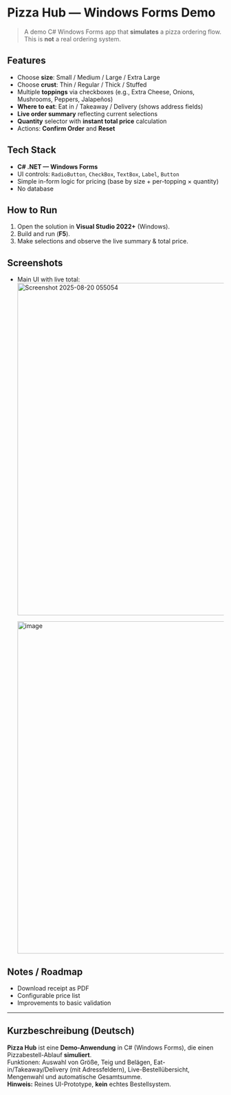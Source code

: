# Pizza Hub — Windows Forms Demo

> A demo C# Windows Forms app that **simulates** a pizza ordering flow. This is **not** a real ordering system.

## Features
- Choose **size**: Small / Medium / Large / Extra Large  
- Choose **crust**: Thin / Regular / Thick / Stuffed  
- Multiple **toppings** via checkboxes (e.g., Extra Cheese, Onions, Mushrooms, Peppers, Jalapeños)  
- **Where to eat**: Eat in / Takeaway / Delivery (shows address fields)  
- **Live order summary** reflecting current selections  
- **Quantity** selector with **instant total price** calculation  
- Actions: **Confirm Order** and **Reset**

## Tech Stack
- **C# .NET — Windows Forms**
- UI controls: `RadioButton`, `CheckBox`, `TextBox`, `Label`, `Button`
- Simple in-form logic for pricing (base by size + per-topping × quantity)  
- No database

## How to Run
1. Open the solution in **Visual Studio 2022+** (Windows).  
2. Build and run (**F5**).  
3. Make selections and observe the live summary & total price.

## Screenshots
- Main UI with live total:  
  <img width="1239" height="773" alt="Screenshot 2025-08-20 055054" src="https://github.com/user-attachments/assets/e3e61600-4c84-482c-8c40-0b6b8e2e9f65" />

  <img width="1238" height="773" alt="image" src="https://github.com/user-attachments/assets/c70335b9-3af1-4937-a340-d8fcc936ab3d" />



## Notes / Roadmap
- Download receipt as PDF
- Configurable price list
- Improvements to basic validation


---


## Kurzbeschreibung (Deutsch)

**Pizza Hub** ist eine **Demo-Anwendung** in C# (Windows Forms), die einen Pizzabestell-Ablauf **simuliert**.  
Funktionen: Auswahl von Größe, Teig und Belägen, Eat-in/Takeaway/Delivery (mit Adressfeldern), Live-Bestellübersicht, Mengenwahl und automatische Gesamtsumme.  
**Hinweis:** Reines UI-Prototype, **kein** echtes Bestellsystem.

